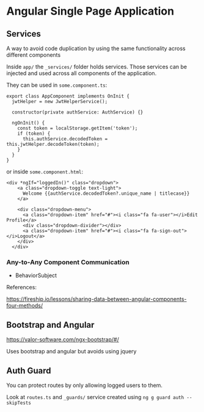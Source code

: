 # Angular Single Page Application

## Services
A way to avoid code duplication by using the same functionality across different components

Inside `app/` the `_services/` folder holds services.
Those services can be injected and used across all components of the application.

They can be used in `some.component.ts`:

```
export class AppComponent implements OnInit {
  jwtHelper = new JwtHelperService();

  constructor(private authService: AuthService) {}

  ngOnInit() {
    const token = localStorage.getItem('token');
    if (token) {
      this.authService.decodedToken = this.jwtHelper.decodeToken(token);
    }
  }
}
```

or inside `some.component.html`:

```
<div *ngIf="loggedIn()" class="dropdown">
    <a class="dropdown-toggle text-light">
      Welcome {{authService.decodedToken?.unique_name | titlecase}}
    </a>
  
    <div class="dropdown-menu">
      <a class="dropdown-item" href="#"><i class="fa fa-user"></i>Edit Profile</a>
      <div class="dropdown-divider"></div>
      <a class="dropdown-item" href="#"><i class="fa fa-sign-out"></i>Logout</a>
    </div>
  </div>
```

### Any-to-Any Component Communication

- BehaviorSubject

References:

https://fireship.io/lessons/sharing-data-between-angular-components-four-methods/

## Bootstrap and Angular
https://valor-software.com/ngx-bootstrap/#/

Uses bootstrap and angular but avoids using jquery

## Auth Guard
You can protect routes by only allowing logged users to them.

Look at `routes.ts` and `_guards/` service created using `ng g guard auth --skipTests`


